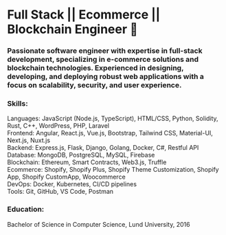 # Full Stack || Ecommerce || Blockchain Engineer 👋

### Passionate software engineer with expertise in full-stack development, specializing in e-commerce solutions and blockchain technologies. Experienced in designing, developing, and deploying robust web applications with a focus on scalability, security, and user experience.

### Skills:
  Languages: JavaScript (Node.js, TypeScript), HTML/CSS, Python, Solidity, Rust, C++, WordPress, PHP, Laravel <br />
  Frontend: Angular, React.js, Vue.js, Bootstrap, Tailwind CSS, Material-UI, Next.js, Nuxt.js <br />
  Backend: Express.js, Flask, Django, Golang, Docker, C#, Restful API <br />
  Database: MongoDB, PostgreSQL, MySQL, Firebase <br />
  Blockchain: Ethereum, Smart Contracts, Web3.js, Truffle <br />
  Ecommerce: Shopify, Shopify Plus, Shopify Theme Customization, Shopify App, Shopify CustomApp, Woocommerce <br />
  DevOps: Docker, Kubernetes, CI/CD pipelines <br />
  Tools: Git, GitHub, VS Code, Postman <br />

### Education:
  Bachelor of Science in Computer Science, Lund University, 2016
